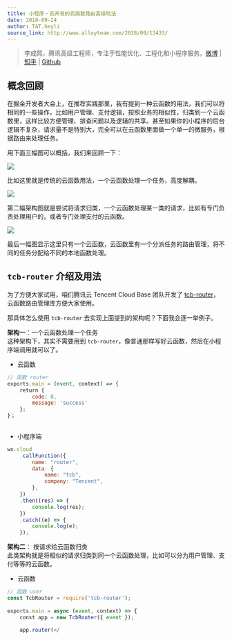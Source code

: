 ```yaml
---
title: 小程序・云开发的云函数路由高级玩法
date: 2018-09-24
author: TAT.heyli
source_link: http://www.alloyteam.com/2018/09/13433/
---
```


<!-- {% raw %} - for jekyll -->

> 李成熙，腾讯高级工程师，专注于性能优化、工程化和小程序服务。[微博](https://weibo.com/leehkfs/) \| [知乎](https://www.zhihu.com/people/leehey/) \| [Github](https://github.com/lcxfs1991)

## 概念回顾

在掘金开发者大会上，在推荐实践那里，我有提到一种云函数的用法，我们可以将相同的一些操作，比如用户管理、支付逻辑，按照业务的相似性，归类到一个云函数里，这样比较方便管理、排查问题以及逻辑的共享。甚至如果你的小程序的后台逻辑不复杂，请求量不是特别大，完全可以在云函数里面做一个单一的微服务，根据路由来处理任务。

用下面三幅图可以概括，我们来回顾一下：

![](https://ask.qcloudimg.com/draft/1011618/rdef4ndpws.png)

比如这里就是传统的云函数用法，一个云函数处理一个任务，高度解耦。

![](https://ask.qcloudimg.com/draft/1011618/dp4mts7n9e.png)

第二幅架构图就是尝试将请求归类，一个云函数处理某一类的请求，比如有专门负责处理用户的，或者专门处理支付的云函数。

![](https://ask.qcloudimg.com/draft/1011618/4775ja12zs.png)

最后一幅图显示这里只有一个云函数，云函数里有一个分派任务的路由管理，将不同的任务分配给不同的本地函数处理。

## `tcb-router` 介绍及用法

为了方便大家试用，咱们腾讯云 Tencent Cloud Base 团队开发了 [tcb-router](https://github.com/TencentCloudBase/tcb-router)，云函数路由管理库方便大家使用。

那具体怎么使用 `tcb-router` 去实现上面提到的架构呢？下面我会逐一举例子。

**架构一**：一个云函数处理一个任务  
这种架构下，其实不需要用到 `tcb-router`，像普通那样写好云函数，然后在小程序端调用就可以了。

-   云函数

```javascript
// 函数 router
exports.main = (event, context) => {
    return {
        code: 0,
        message: 'success'
    };
}；
 
```

-   小程序端

```javascript
wx.cloud
    .callFunction({
        name: "router",
        data: {
            name: "tcb",
            company: "Tencent",
        },
    })
    .then((res) => {
        console.log(res);
    })
    .catch((e) => {
        console.log(e);
    });
```

**架构二**： 按请求给云函数归类  
此类架构就是将相似的请求归类到同一个云函数处理，比如可以分为用户管理、支付等等的云函数。

-   云函数

```javascript
// 函数 user
const TcbRouter = require('tcb-router');
 
exports.main = async (event, context) => {
    const app = new TcbRouter({ event });
 
    app.router(</
```


<!-- {% endraw %} - for jekyll -->